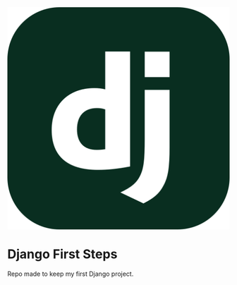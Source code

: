 <img align="center" alt="Django" src="https://github.com/tandpfun/skill-icons/blob/main/icons/Django.svg">

<h1 text-align="center"> Django First Steps </h1>  
Repo made to keep my first Django project.
